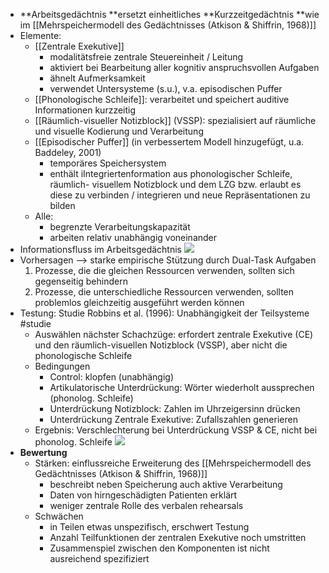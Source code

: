 - **Arbeitsgedächtnis **ersetzt einheitliches **Kurzzeitgedächtnis **wie im [[Mehrspeichermodell des Gedächtnisses (Atkison & Shiffrin, 1968)]] 
- Elemente:
    - [[Zentrale Exekutive]]
        - modalitätsfreie zentrale Steuereinheit / Leitung
        - aktiviert bei Bearbeitung aller kognitiv anspruchsvollen Aufgaben 
        - ähnelt Aufmerksamkeit
        - verwendet Untersysteme (s.u.), v.a. episodischen Puffer
    - [[Phonologische Schleife]]: verarbeitet und speichert auditive Informationen kurzzeitig
    - [[Räumlich-visueller Notizblock]] (VSSP): spezialisiert auf räumliche und visuelle Kodierung und Verarbeitung
    - [[Episodischer Puffer]] (in verbessertem Modell hinzugefügt, u.a. Baddeley, 2001) 
        - temporäres Speichersystem
        - enthält iIntegriertenformation aus phonologischer Schleife, räumlich- visuellem Notizblock und dem LZG bzw. erlaubt es diese zu verbinden / integrieren und neue Repräsentationen zu bilden
    - Alle: 
        - begrenzte Verarbeitungskapazität 
        - arbeiten relativ unabhängig voneinander 
- Informationsfluss im Arbeitsgedächtnis ![](https://firebasestorage.googleapis.com/v0/b/firescript-577a2.appspot.com/o/imgs%2Fapp%2Fssoenksen%2F7fOVNkQQyd.png?alt=media&token=ce240035-57ed-4a63-8dfc-cd2e43fc3fe6)
- Vorhersagen --> starke empirische Stützung durch Dual-Task Aufgaben
    1. Prozesse, die die gleichen Ressourcen verwenden, sollten sich gegenseitig behindern 
    2. Prozesse, die unterschiedliche Ressourcen verwenden, sollten problemlos gleichzeitig ausgeführt werden können
- Testung: Studie Robbins et al. (1996): Unabhängigkeit der Teilsysteme #studie
    - Auswählen nächster Schachzüge: erfordert zentrale Exekutive (CE) und den räumlich-visuellen Notizblock (VSSP), aber nicht die phonologische Schleife
    - Bedingungen
        - Control: klopfen (unabhängig)
        - Artikulatorische Unterdrückung: Wörter wiederholt aussprechen (phonolog. Schleife)
        - Unterdrückung Notizblock: Zahlen im Uhrzeigersinn drücken
        - Unterdrückung Zentrale Exekutive: Zufallszahlen generieren
    - Ergebnis: Verschlechterung bei Unterdrückung VSSP & CE, nicht bei phonolog. Schleife ![](https://firebasestorage.googleapis.com/v0/b/firescript-577a2.appspot.com/o/imgs%2Fapp%2Fssoenksen%2FgbmhoTEzXp.png?alt=media&token=f3397c0a-aa2e-4dc2-b849-f174582d6b98)
- __Bewertung__
    - Stärken: einflussreiche Erweiterung des [[Mehrspeichermodell des Gedächtnisses (Atkison & Shiffrin, 1968)]]
        - beschreibt neben Speicherung auch aktive Verarbeitung 
        - Daten von hirngeschädigten Patienten erklärt
        - weniger zentrale Rolle des verbalen rehearsals
    - Schwächen
        - in Teilen etwas unspezifisch, erschwert Testung
        - Anzahl Teilfunktionen der zentralen Exekutive noch umstritten 
        - Zusammenspiel zwischen den Komponenten ist nicht ausreichend spezifiziert
